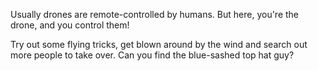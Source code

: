 Usually drones are remote-controlled by humans. But here, you're the drone, and you control them! 

Try out some flying tricks, get blown around by the wind and search out more people to take over. Can you find the blue-sashed top hat guy?